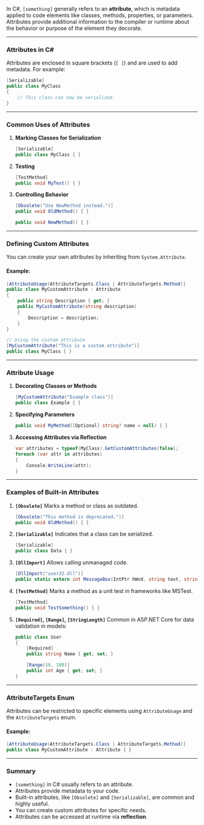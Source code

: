 In C#, `[something]` generally refers to an **attribute**, which is metadata applied to code elements like classes, methods, properties, or parameters. Attributes provide additional information to the compiler or runtime about the behavior or purpose of the element they decorate.

---

### **Attributes in C#**

Attributes are enclosed in square brackets (`[ ]`) and are used to add metadata. For example:

```csharp
[Serializable]
public class MyClass
{
    // This class can now be serialized
}
```

---

### **Common Uses of Attributes**

1. **Marking Classes for Serialization**
    
    ```csharp
    [Serializable]
    public class MyClass { }
    ```
    
2. **Testing**
    
    ```csharp
    [TestMethod]
    public void MyTest() { }
    ```
    
3. **Controlling Behavior**
    
    ```csharp
    [Obsolete("Use NewMethod instead.")]
    public void OldMethod() { }
    
    public void NewMethod() { }
    ```
    

---

### **Defining Custom Attributes**

You can create your own attributes by inheriting from `System.Attribute`.

#### Example:

```csharp
[AttributeUsage(AttributeTargets.Class | AttributeTargets.Method)]
public class MyCustomAttribute : Attribute
{
    public string Description { get; }
    public MyCustomAttribute(string description)
    {
        Description = description;
    }
}

// Using the custom attribute
[MyCustomAttribute("This is a custom attribute")]
public class MyClass { }
```

---

### **Attribute Usage**

1. **Decorating Classes or Methods**
    
    ```csharp
    [MyCustomAttribute("Example class")]
    public class Example { }
    ```
    
2. **Specifying Parameters**
    
    ```csharp
    public void MyMethod([Optional] string? name = null) { }
    ```
    
3. **Accessing Attributes via Reflection**
    
    ```csharp
    var attributes = typeof(MyClass).GetCustomAttributes(false);
    foreach (var attr in attributes)
    {
        Console.WriteLine(attr);
    }
    ```
    

---

### **Examples of Built-in Attributes**

1. **`[Obsolete]`** Marks a method or class as outdated.
    
    ```csharp
    [Obsolete("This method is deprecated.")]
    public void OldMethod() { }
    ```
    
2. **`[Serializable]`** Indicates that a class can be serialized.
    
    ```csharp
    [Serializable]
    public class Data { }
    ```
    
3. **`[DllImport]`** Allows calling unmanaged code.
    
    ```csharp
    [DllImport("user32.dll")]
    public static extern int MessageBox(IntPtr hWnd, string text, string caption, int type);
    ```
    
4. **`[TestMethod]`** Marks a method as a unit test in frameworks like MSTest.
    
    ```csharp
    [TestMethod]
    public void TestSomething() { }
    ```
    
5. **`[Required]`, `[Range]`, `[StringLength]`** Common in ASP.NET Core for data validation in models:
    
    ```csharp
    public class User
    {
        [Required]
        public string Name { get; set; }
    
        [Range(18, 100)]
        public int Age { get; set; }
    }
    ```
    

---

### **AttributeTargets Enum**

Attributes can be restricted to specific elements using `AttributeUsage` and the `AttributeTargets` enum.

#### Example:

```csharp
[AttributeUsage(AttributeTargets.Class | AttributeTargets.Method)]
public class MyCustomAttribute : Attribute { }
```

---

### **Summary**

- `[something]` in C# usually refers to an attribute.
- Attributes provide metadata to your code.
- Built-in attributes, like `[Obsolete]` and `[Serializable]`, are common and highly useful.
- You can create custom attributes for specific needs.
- Attributes can be accessed at runtime via **reflection**.